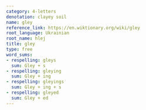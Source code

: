 ```yaml
---
category: 4-letters
denotation: clayey soil
name: gley
reference_link: https://en.wiktionary.org/wiki/gley
root_language: Ukrainian
root_name: hlej
title: gley
type: free
word_sums:
- respelling: gleys
  sum: Gley + s
- respelling: gleying
  sum: Gley + ing
- respelling: gleyings
  sum: Gley + ing + s
- respelling: gleyed
  sum: Gley + ed
---
```

